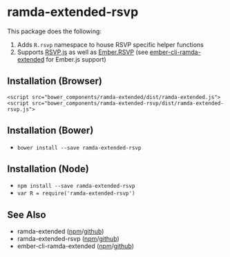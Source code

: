 # ramda-extended-rsvp

This package does the following:

1. Adds `R.rsvp` namespace to house RSVP specific helper functions
2. Supports [RSVP.js](https://github.com/tildeio/rsvp.js/) as well as [Ember.RSVP](http://emberjs.com/api/classes/RSVP.html) (see [ember-cli-ramda-extended](https://www.npmjs.com/package/ember-cli-ramda-extended) for Ember.js support)


## Installation (Browser)

```
<script src="bower_components/ramda-extended/dist/ramda-extended.js">
<script src="bower_components/ramda-extended-rsvp/dist/ramda-extended-rsvp.js">
```

## Installation (Bower)

* `bower install --save ramda-extended-rsvp`

## Installation (Node)

* `npm install --save ramda-extended-rsvp`
* `var R = require('ramda-extended-rsvp')`


## See Also

* ramda-extended ([npm](https://www.npmjs.com/package/ramda-extended)/[github](https://github.com/mediasuitenz/ramda-extended))
* ramda-extended-rsvp ([npm](https://www.npmjs.com/package/ramda-extended-rsvp)/[github](https://github.com/mediasuitenz/ramda-extended-rsvp))
* ember-cli-ramda-extended ([npm](https://www.npmjs.com/package/ember-cli-ramda-extended)/[github](https://github.com/mediasuitenz/ember-cli-ramda-extended))
